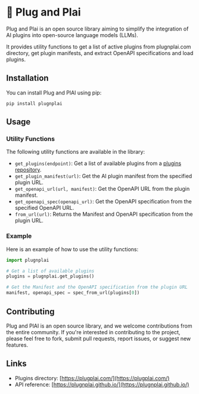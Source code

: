 # 🎸 Plug and Plai

Plug and Plai is an open source library aiming to simplify the integration of AI plugins into open-source language models (LLMs). 

It provides utility functions to get a list of active plugins from plugnplai.com directory, get plugin manifests, and extract OpenAPI specifications and load plugins.

## Installation

You can install Plug and PlAI using pip:

`pip install plugnplai`

## Usage

### Utility Functions

The following utility functions are available in the library:

- `get_plugins(endpoint)`: Get a list of available plugins from a [plugins repository](https://www.plugplai.com/).
- `get_plugin_manifest(url)`: Get the AI plugin manifest from the specified plugin URL.
- `get_openapi_url(url, manifest)`: Get the OpenAPI URL from the plugin manifest.
- `get_openapi_spec(openapi_url)`: Get the OpenAPI specification from the specified OpenAPI URL.
- `from_url(url)`: Returns the Manifest and OpenAPI specification from the plugin URL.

### Example

Here is an example of how to use the utility functions:

```python
import plugnplai

# Get a list of available plugins
plugins = plugnplai.get_plugins()

# Get the Manifest and the OpenAPI specification from the plugin URL 
manifest, openapi_spec = spec_from_url(plugins[0])
```

## Contributing

Plug and PlAI is an open source library, and we welcome contributions from the entire community. If you're interested in contributing to the project, please feel free to fork, submit pull requests, report issues, or suggest new features.

## Links

- Plugins directory: [https://plugplai.com/](https://plugplai.com/)
- API reference: [https://plugnplai.github.io/](https://plugnplai.github.io/)
